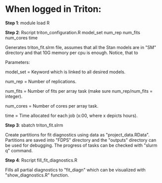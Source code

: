 # When logged in Triton:


**Step 1**: module load R

**Step 2**: Rscript triton_configuration.R model_set num_rep num_fits num_cores time

Generates triton_fit.slrm file, assumes that all the Stan models are in "SM" directory and that 10G memory per cpu is enough. Notice, that to 

Parameters:

model_set = Keyword which is linked to all desired models. 

num_rep = Number of replications.

num_fits = Number of fits per array task (make sure num_rep/num_fits = integer).

num_cores = Number of cores per array task.

time = Time allocated for each job (x:00, where x depicts hours).



**Step 3**: sbatch triton_fit.slrm

Create partitions for fit diagnostics using data as "project_data.RData". Partitions are saved into "FDPS" directory and the "outputs" directory can be used for debugging. The progress of tasks can be checked with "slurm q" command.

**Step 4**: Rscript fill_fit_diagnostics.R

Fills all partial diagnostics to "fit_diagn" which can be visualized with "show_diagnostics.R" function.








